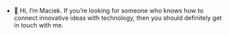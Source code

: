 - 👋 Hi, I’m Maciek.
 If you’re looking for someone who knows how to connect innovative ideas with technology, then you should definitely get in touch with me. 
